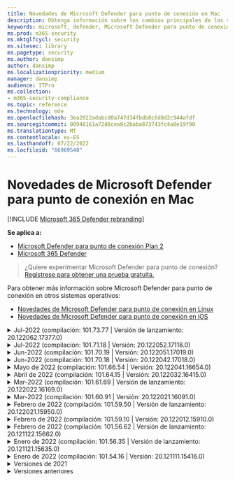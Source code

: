 ```yaml
---
title: Novedades de Microsoft Defender para punto de conexión en Mac
description: Obtenga información sobre los cambios principales de las versiones anteriores de Microsoft Defender para punto de conexión en Mac.
keywords: microsoft, defender, Microsoft Defender para punto de conexión, mac, installation, macos, whatsnew
ms.prod: m365-security
ms.mktglfcycl: security
ms.sitesec: library
ms.pagetype: security
ms.author: dansimp
author: dansimp
ms.localizationpriority: medium
manager: dansimp
audience: ITPro
ms.collection:
- m365-security-compliance
ms.topic: reference
ms.technology: mde
ms.openlocfilehash: 3ea2822adabcd0a747d34fbdb8c6d8d2c944afdf
ms.sourcegitcommit: 00948161a72d8cea8c2baba873743fc4a0e19f90
ms.translationtype: MT
ms.contentlocale: es-ES
ms.lasthandoff: 07/22/2022
ms.locfileid: "66969548"
---
```

# <a name="whats-new-in-microsoft-defender-for-endpoint-on-mac"></a>Novedades de Microsoft Defender para punto de conexión en Mac

[!INCLUDE [Microsoft 365 Defender rebranding](../../includes/microsoft-defender.md)]

**Se aplica a:**
- [Microsoft Defender para punto de conexión Plan 2](https://go.microsoft.com/fwlink/p/?linkid=2154037)
- [Microsoft 365 Defender](https://go.microsoft.com/fwlink/?linkid=2118804)

> ¿Quiere experimentar Microsoft Defender para punto de conexión? [Regístrese para obtener una prueba gratuita.](https://signup.microsoft.com/create-account/signup?products=7f379fee-c4f9-4278-b0a1-e4c8c2fcdf7e&ru=https://aka.ms/MDEp2OpenTrial?ocid=docs-wdatp-exposedapis-abovefoldlink)

Para obtener más información sobre Microsoft Defender para punto de conexión en otros sistemas operativos: 
- [Novedades de Microsoft Defender para punto de conexión en Linux](linux-whatsnew.md) 
- [Novedades de Microsoft Defender para punto de conexión en iOS](ios-whatsnew.md)</br>

<details>
  <summary>Jul-2022 (compilación: 101.73.77 | Versión de lanzamiento: 20.122062.17377.0)</summary>

&ensp;Fecha de lanzamiento: **21 de julio de 2022**<br/>
&ensp;Publicado: **21 de julio de 2022**<br/>
&ensp;Compilación: **101.73.77**<br/>
&ensp;Versión de lanzamiento: **20.122062.17377.0**<br/>
&ensp;Versión del motor: **1.1.19200.3**<br/>
&ensp;Versión de firma: **1.367.1011.0**<br/>

**Novedades**

- Se ha corregido un problema por el que la impresión no se pudo completar correctamente debido a la extensión de red.
- Se ha agregado una opción para [configurar el cálculo de hash de archivos](mac-preferences.md#configure-file-hash-computation-feature).
- A partir de esta compilación, el producto tendrá el nuevo motor antimalware de forma predeterminada.
- Mejoras de rendimiento para las operaciones de copia de archivos
- Correcciones de errores

<br/>
</details>

<details>
  <summary>Jul-2022 (compilación: 101.71.18 | Versión: 20.122052.17118.0)</summary>

&ensp;Fecha de lanzamiento: **7 de julio de 2022**<br/>
&ensp;Publicado: **7 de julio de 2022**<br/>
&ensp;Compilación: **101.71.18**<br/>
&ensp;Versión de lanzamiento: **20.122052.17118.0**<br/>

**Novedades**

- `mdatp connectivity test` se extendió con una dirección URL adicional que el producto requiere para funcionar correctamente. La nueva dirección URL es [https://go.microsoft.com/fwlink/?linkid=2144709](https://go.microsoft.com/fwlink/?linkid=2144709).
- Hasta ahora, el nivel de registro del producto no se conservaba entre los reinicios del producto. A partir de esta versión, hay un nuevo modificador de la herramienta de línea de comandos que conserva el nivel de registro. El nuevo comando es `mdatp log level persist --level <level>`.
- Se ha corregido un error en el paquete de instalación del producto que, en raras ocasiones, podía provocar una pérdida del estado del producto durante las actualizaciones.
- Mejoras de rendimiento para operaciones de copia de archivos y aplicaciones macOS integradas
- Correcciones de errores

<br/>
</details>

<details>
  <summary>Jun-2022 (compilación: 101.70.19 | Versión: 20.122051.17019.0)</summary>

&ensp;Fecha de lanzamiento: **14 de junio de 2022**<br/>
&ensp;Publicado: **14 de junio de 2022**<br/>
&ensp;Compilación: **101.70.19**<br/>
&ensp;Versión de lanzamiento: **20.122051.17019.0**<br/>

**Novedades**

- Se ha corregido un error que provocaba que las notificaciones relacionadas con amenazas no siempre se presentaran al usuario final.
- Mejoras de rendimiento & otras correcciones de errores

<br/>
</details>


<details>
  <summary>Jun-2022 (compilación: 101.70.18 | Versión: 20.122042.17018.0)</summary>

&ensp;Fecha de lanzamiento: **2 de junio de 2022**<br/>
&ensp;Publicado: **2 de junio de 2022**<br/>
&ensp;Compilación: **101.70.18**<br/>
&ensp;Versión de lanzamiento: **20.122042.17018.0**<br/>

**Novedades**

- Se ha corregido un error por el que el paquete de instalación a veces se bloqueaba indefinidamente durante las actualizaciones del producto.
- Se ha corregido un error por el que el producto a veces detectaba archivos incorrectamente dentro de la carpeta de cuarentena.
- Mejoras de rendimiento & otras correcciones de errores

<br/>
</details>

<details>
  <summary>Mayo de 2022 (compilación: 101.66.54 | Versión: 20.122041.16654.0) </summary>

&ensp;Fecha de lanzamiento: **11 de mayo de 2022**<br/>
&ensp;Publicado: **11 de mayo de 2022**<br/>
&ensp;Compilación: **101.66.54**<br/>
&ensp;Versión de lanzamiento: **20.122041.16654.0**<br/>


**Novedades**

- Se ha corregido un problema por `mdatp diagnostic real-time-protection-statistics` el que no se imprimía la ruta de acceso de proceso correcta en algunos casos.
- Correcciones de errores

<br/>
</details>

<details>
  <summary>Abril de 2022 (compilación: 101.64.15 | Versión: 20.122032.16415.0)</summary>

&ensp;Fecha de lanzamiento: **26 de abril de 2022**<br/>
&ensp;Publicado: **26 de abril de 2022**<br/>
&ensp;Compilación: **101.64.15**<br/>
&ensp;Versión de lanzamiento: **20.122032.16415.0**<br/>

**Novedades**

- Se ha corregido una regresión introducida en la versión 101.61.69 en la que el icono del menú de estado a veces mostraba un icono de error, aunque no se requería ninguna acción del usuario final.
- Se ha mejorado el `conflicting_applications` campo en `mdatp health` para mostrar solo los 10 procesos más recientes y también para incluir los nombres de los procesos. Esto facilita la identificación de los procesos que pueden entrar en conflicto con Microsoft Defender para punto de conexión para Mac.
- Se ha corregido un error en el `mdatp device-control removable-media policy list` que el identificador de proveedor y el identificador de producto se mostraban como decimales en lugar de hexadecimales.
- Mejoras de rendimiento & otras correcciones de errores

<br/>
</details>

<details>
  <summary>Mar-2022 (compilación: 101.61.69 | Versión de lanzamiento: 20.122022.16169.0) </summary>

&ensp;Fecha de lanzamiento: **25 de marzo de 2022**<br/>
&ensp;Publicado: **25 de marzo de 2022**<br/>
&ensp;Compilación: **101.61.69**<br/>
&ensp;Versión: **20.122022.16169.0**<br/>

**Novedades**

- Correcciones de errores

<br/>
</details>

<details>
  <summary>Mar-2022 (compilación: 101.60.91 | Versión: 20.122021.16091.0)</summary>

&ensp;Fecha de lanzamiento: **8 de marzo de 2022**<br/>
&ensp;Publicado: **8 de marzo de 2022**<br/>
&ensp;Compilación: **101.60.91**<br/>
&ensp;Versión: **20.122021.16091.0**<br/>

**Novedades**

- Esta versión contiene una actualización de seguridad para [CVE-2022-23278](https://msrc-blog.microsoft.com/2022/03/08/guidance-for-cve-2022-23278-spoofing-in-microsoft-defender-for-endpoint/)

<br/>
</details>

<details>
  <summary>Febrero de 2022 (compilación: 101.59.50 | Versión de lanzamiento: 20.122021.15950.0) </summary>

&ensp;Fecha de publicación: **28 de febrero de 2022**<br/>
&ensp;Publicado: **28 de febrero de 2022**<br/>
&ensp;Compilación: **101.59.50**<br/>
&ensp;Versión: **20.122021.15950.0**<br/>

**Novedades**

- Esta versión agrega compatibilidad con macOS 12.3. A partir de macOS 12.3, [Apple está quitando Python 2.7](https://developer.apple.com/documentation/macos-release-notes/macos-12_3-release-notes). No habrá ninguna versión de Python preinstalada en macOS de forma predeterminada. **ACCIÓN NECESARIA**: 
  - Los usuarios deben actualizar Microsoft Defender para punto de conexión para Mac a la versión 101.59.50 (o posterior) antes de actualizar sus dispositivos a macOS Monterey 12.3 (o posterior). Esta versión mínima 101.59.50 es un requisito previo para eliminar los problemas relacionados con Python con Microsoft Defender para punto de conexión para Mac en macOS Monterey.
  - En el caso de las implementaciones remotas, las configuraciones de MDM existentes deben actualizarse a Microsoft Defender para punto de conexión para Mac versión 101.59.50 (o posterior). La inserción a través de MDM de una versión anterior de Microsoft Defender para punto de conexión para Mac en macOS Monterey 12.3 (o posterior) provocará un error de instalación.

<br/>
</details>

<details>
  <summary>Febrero de 2022 (compilación: 101.59.10 | Versión: 20.122012.15910.0)</summary>

&ensp;Fecha de publicación: **22 de febrero de 2022**<br/>
&ensp;Publicado: **22 de febrero de 2022**<br/>
&ensp;Compilación: **101.59.10**<br/>
&ensp;Versión de lanzamiento: **20.122012.15910.0**<br/>

**Novedades**

- La herramienta de línea de comandos ahora admite la restauración de archivos en cuarentena en una ubicación distinta a la en la que se detectó originalmente el archivo. Esto se puede hacer a través de `mdatp threat quarantine restore --id [threat-id] --path [destination-folder]`.
- Control de dispositivo extendido para controlar dispositivos conectados a través de Thunderbolt 3
- Se ha mejorado el control de las directivas de control de dispositivos que contienen identificadores de proveedor e identificadores de producto no válidos. Antes de esta versión, si la directiva contenía uno o varios identificadores no válidos, se omitió toda la directiva. A partir de esta versión, solo se omiten las partes no válidas de la directiva. Los problemas con la directiva se exponen a través de `mdatp device-control removable-media policy list`.
- Correcciones de errores

<br/>
</details>

<details>
  <summary>Febrero de 2022 (compilación: 101.56.62 | Versión de lanzamiento: 20.121122.15662.0)</summary>

&ensp;Fecha de publicación: **7 de febrero de 2022**<br/>
&ensp;Publicado: **7 de febrero de 2022**<br/>
&ensp;Compilación: **101.56.62**<br/>
&ensp;Versión de lanzamiento: **20.121122.15662.0**<br/>

**Novedades**

- Correcciones de errores 

<br/>
</details>

<details>
  <summary> Enero de 2022 (compilación: 101.56.35 | Versión de lanzamiento: 20.121121.15635.0)</summary>

&ensp;Fecha de publicación: **30 de enero de 2022**<br/>
&ensp;Publicado: **30 de enero de 2022**<br/>
&ensp;Compilación: **101.56.35**<br/>
&ensp;Versión de lanzamiento: **20.121121.15635.0**<br/>

**Novedades**

- Se ha cambiado el nombre de la aplicación de "ATP de Microsoft Defender" a "Microsoft Defender". Los usuarios finales observarán los siguientes cambios:
- La ruta de instalación de la aplicación se ha cambiado de `/Application/Microsoft Defender ATP.app` a `/Applications/Microsoft Defender.app`.
- Dentro de la experiencia del usuario, las apariciones de "ATP de Microsoft Defender" se han reemplazado por "Microsoft Defender"
- Se ha resuelto un problema por el que algunas aplicaciones VPN no se podían conectar debido al filtro de contenido de red que se distribuye con Microsoft Defender para punto de conexión para Mac
- Se ha corregido un problema detectado en macOS 12.2 beta 2 en el que no se pudo abrir el paquete de instalación debido a un cambio en el sistema operativo (SO) que impide la instalación de paquetes con ciertas características. Aunque parece que este cambio del sistema operativo no está incluido en la versión final de macOS 12.2, es probable que se vuelva a introducir en una versión futura de macOS. Por lo tanto, animamos a todos los administradores empresariales a actualizar el paquete de Microsoft Defender para punto de conexión en su consola de administración a esta versión del producto (o a una versión más reciente).
- Se ha corregido un problema detectado en algunos dispositivos M1 en los que el producto se bloqueaba con definiciones antimalware no válidas y no se podía actualizar correctamente a un conjunto de definiciones de trabajo.
- `mdatp health`la salida se ha ampliado con un atributo adicional llamado `full_disk_access_enabled` que se puede usar para determinar si se ha concedido el acceso completo al disco a todos los componentes de Microsoft Defender para punto de conexión para Mac.
- Mejoras de rendimiento & correcciones de errores

<br/>
</details>

<details>
  <summary>Enero de 2022 (compilación: 101.54.16 | Versión: 20.121111.15416.0) </summary>

&ensp;Fecha de publicación: **12 de enero de 2022**<br/>
&ensp;Publicado: **12 de enero de 2022**<br/>
&ensp;Compilación: **101.54.16**<br/>
&ensp;Versión: **20.121111.15416.0**<br/>

**Novedades**

- macOS 10.14 (Mojave) ya no se admite
- Una vez que el administrador deja de administrar una configuración de producto a través de MDM, ahora vuelve al valor que tenía antes de que se administrara (el valor configurado localmente por el usuario final o, si no se proporcionó explícitamente dicho valor local, el valor predeterminado usado por el producto). Antes de este cambio, después de que una configuración dejara de administrarse, el producto conservaba su valor administrado y lo seguía usando.
- Mejoras de rendimiento & correcciones de errores
    
<br/>
</details>

<details><summary>Versiones de 2021 </summary><blockquote>
    <details><summary>(Compilación: 101.49.25 | Versión de lanzamiento: 20.121092.14925.0)</summary>

&ensp;Build: **101.49.25**<br/>
&ensp;Versión: **20.121092.14925.0** <br/>

**Novedades**

- Se ha agregado un nuevo modificador a la herramienta de línea de comandos para controlar si los archivos se examinan durante los exámenes a petición. Esto se puede configurar a través de `mdatp config scan-archives --value [enabled/disabled]` . De forma predeterminada, se establece en habilitado. 
- Correcciones de errores  

<br/>
</details>
 
<details><summary>(Compilación: 101.47.27 | Versión de lanzamiento: 20.121082.14727.0)</summary>

&ensp;Build: **101.47.27**<br/>
&ensp;Versión: **20.121082.14727.0** <br/>

**Novedades**
- Corrección de una inmovilización del sistema que se produce al apagar macOS Mojave y macOS Catalina. 

<br/>
</details>

<details><summary>(Compilación: 101.43.84 | Versión: 20.121082.14384.0)</summary>

&ensp;Build: **101.43.84**<br/>
&ensp;Versión: **20.121082.14384.0** <br/>

**Novedades**
- Compilación candidata para macOS 12 (Monterey) 
- Correcciones de errores 

<br/>
</details>

<details><summary>(Compilación: 101.41.10 | Versión: 20.121072.14110.0)</summary>

&ensp;Build: **101.41.10**<br/>
&ensp;Versión: **20.121072.14110.0** <br/>

**Novedades**
- Se han agregado nuevos modificadores a la herramienta de línea de comandos: 
    - Control del grado de paralelismo para los exámenes a petición. Esto se puede configurar a través de `mdatp config maximum-on-demand-scan-threads --value [number-between-1-and-64]` . De forma predeterminada, se usa un grado de paralelismo de 2. 
    - Controlar si los exámenes después de las actualizaciones de inteligencia de seguridad están habilitados o deshabilitados. Esto se puede configurar a través de `mdatp config scan-after-definition-update --value [enabled/disabled]` . De forma predeterminada, se establece en habilitado. 
- Cambiar el nivel de registro del producto ahora requiere elevación. 
- Mejoras de rendimiento & correcciones de errores 

<br/>
</details>

<details><summary>(Compilación: 101.40.84 | Versión de lanzamiento: 20.121071.14084.0)</summary>

&ensp;Build: **101.40.84**<br/>
&ensp;Versión: **20.121071.14084.0** <br/>

**Novedades**
- Compatibilidad nativa con chip M1 
- Mejoras de rendimiento & correcciones de errores 

<br/>
</details>

<details><summary>(Compilación: 101.37.97 | Versión de lanzamiento: 20.121062.13797.0)</summary>

&ensp;Build: **101.37.97**<br/>
&ensp;Versión: **20.121062.13797.0** <br/>

**Novedades**
- Mejoras de rendimiento & correcciones de errores 

<br/>
</details>

<details><summary>(Compilación: 101.34.28 | Versión de lanzamiento: 20.121061.13428.0)</summary>

&ensp;Build: **101.34.28**<br/>
&ensp;Versión: **20.121061.13428.0** <br/>

**Novedades**
- Correcciones de errores 

<br/>
</details>

<details><summary>(Compilación: 101.34.27 | Versión de lanzamiento: 20.121052.13427.0)</summary>

&ensp;Build: **101.34.27**<br/>
&ensp;Versión: **20.121052.13427.0** <br/>

**Novedades**
- Correcciones de errores 

<br/>
</details>

<details><summary>(Compilación: 101.34.20 | Versión de lanzamiento: 20.121051.13420.0)</summary>

&ensp;Build: **101.34.20**<br/>
&ensp;Versión: **20.121051.13420.0** <br/>

**Novedades**
- [Control de dispositivo para macOS](mac-device-control-overview.md)  está ahora en disponibilidad general. 
- Se ha corregido un problema por el que no se podía iniciar un examen rápido desde el menú de estado en macOS 11 (Big Sur). 
- Otras correcciones de errores 

<br/>
</details>

<details><summary>(Compilación: 101.32.69 | Versión de lanzamiento: 20.121042.13269.0)</summary>

&ensp;Build: **101.32.69**<br/>
&ensp;Versión: **20.121042.13269.0** <br/>

**Novedades**
- Se ha corregido un problema por el que el acceso simultáneo a la cadena de claves desde Microsoft Defender para punto de conexión y otras aplicaciones puede provocar daños en la cadena de claves.

<br/>
</details>

<details><summary>(Compilación: 101.29.64 | Versión de lanzamiento: 20.121042.12964.0)</summary>

&ensp;Build: **101.29.64**<br/>
&ensp;Versión: **20.121042.12964.0** <br/> 

**Novedades**
- A partir de esta versión, las amenazas detectadas durante los exámenes antivirus a petición desencadenados a través del cliente de línea de comandos se corrigen automáticamente. Las amenazas detectadas durante los exámenes desencadenados a través de la interfaz de usuario todavía requieren una acción manual. 
- `mdatp diagnostic real-time-protection-statistics` ahora admite dos conmutadores adicionales: 
    - `--sort`: ordena la salida descendente por el número total de archivos examinados. 
    - `--top N`: muestra los N resultados principales (solo funciona si `--sort` también se especifica) 
- Mejoras de rendimiento (específicamente para cuando `YARN` se usa) & correcciones de errores

<br/>
</details>

<details><summary>(Compilación: 101.27.50 | Versión de lanzamiento: 20.121022.12750.0)</summary>

&ensp;Build: **101.27.50**<br/>
&ensp;Versión: **20.121022.12750.0** <br/> 

**Novedades**
- Corrección para adaptarse a la expiración del certificado de Apple para macOS Catalina y versiones anteriores. Esta corrección restaura la funcionalidad de administración de vulnerabilidades & amenazas (TVM).  

<br/>
</details>

<details><summary>(Compilación: 101.25.69 | Versión de lanzamiento: 20.121022.12569.0)</summary>

&ensp;Build: **101.25.69**<br/>
&ensp;Versión: **20.121022.12569.0** <br/> 

**Novedades**
- Microsoft Defender para punto de conexión en macOS ya está disponible en versión preliminar para los clientes del Gobierno de EE. UU. Para obtener más información, vea  [Microsoft Defender para punto de conexión para clientes del Gobierno de EE. UU](gov.md). . 
- Las mejoras de rendimiento (específicamente para la situación en la que se usa la aplicación XCode Simulator) & correcciones de errores. 

<br/>
</details>

<details><summary>(Compilación: 101.23.64 | Versión de lanzamiento: 20.121021.12364.0)</summary>

&ensp;Build: **101.23.64**<br/>
&ensp;Versión: **20.121021.12364.0** <br/> 

**Novedades**
- Se ha agregado una nueva opción a la herramienta de línea de comandos para ver información sobre el último examen a petición. Para ver información sobre el último examen a petición, ejecute `mdatp health --details antivirus` . 
- Mejoras de rendimiento & correcciones de errores 

<br/>
</details>

</details>

<details><summary>Versiones anteriores </summary><blockquote>
<details><summary>(Compilación: 101.22.79 | Versión: 20.121012.12279.0)</summary>

&ensp;Compilación: **101.22.79** <br> &ensp;Versión de lanzamiento: **20.121012.12279.0**<br>

**Novedades**
- Mejoras de rendimiento & correcciones de errores 

<br/>
</details>

<details><summary>(Compilación: 101.19.88 | Versión de lanzamiento: 20.121011.11988.0)</summary>

&ensp;Build:**101.19.88**<br>
&ensp;Versión de lanzamiento: **20.121011.11988.0**<br>

**Novedades**
- Mejoras de rendimiento & correcciones de errores 

<br/>
</details>

<details><summary>(Compilación: 101.19.48 | Versión: 20.120121.11948.0)</summary>

&ensp;Compilación: **101.19.48**<br>
&ensp;Versión: **20.120121.11948.0**<br>

**Novedades**
> [!NOTE]
> La antigua sintaxis de la herramienta de línea de comandos ha quedado en desuso con esta versión. Para obtener información sobre la nueva sintaxis, vea [Recursos](mac-resources.md#configuring-from-the-command-line). 
- Se ha agregado un nuevo modificador de línea de comandos para deshabilitar la extensión de red: `mdatp system-extension network-filter disable`. Este comando puede ser útil para solucionar problemas de red que podrían estar relacionados con Microsoft Defender para punto de conexión en Mac. 
- Mejoras de rendimiento & correcciones de errores 

<br/>
</details>

<details><summary>(Compilación: 101.19.21 | Versión: 20.120101.11921.0)</summary>

&ensp;Compilación: **101.19.21**<br>
&ensp;Versión: **20.120101.11921.0** <br>

**Novedades**
- Correcciones de errores 

<br/>
</details>

<details><summary>(Compilación: 101.15.26 | Versión: 20.120102.11526.0)</summary>

&ensp;Compilación: **101.15.26**<br>
&ensp;Versión: **20.120102.11526.0**<br>

**Novedades**
- Se ha mejorado la confiabilidad del agente cuando se ejecuta en macOS 11 Big Sur. 
- Se ha agregado un nuevo modificador de línea de comandos (`--ignore-exclusions`) para omitir las exclusiones de AV durante exámenes personalizados (`mdatp scan custom`). 
- Mejoras de rendimiento & correcciones de errores

<br/> 
</details>

<details><summary>(Compilación: 101.13.75 | Versión: 20.120101.11375.0)</summary>

&ensp;Compilación: **101.13.75**<br>
&ensp;Versión: **20.120101.11375.0**<br>

**Novedades** 
- Se quitaron las condiciones cuando Microsoft Defender para punto de conexión desencadenaba un error de macOS 11 (Big Sur) que se manifiesta en un pánico del kernel. 
- Se ha corregido una pérdida de memoria en la extensión del sistema Endpoint Security al ejecutarse en mac 11 (Big Sur). 
- Correcciones de errores 

<br/>
</details>

<details><summary>(Compilación: 101.10.72)</summary>

&ensp;Compilación: **101.10.72** <br>

**Novedades** 
- Correcciones de errores  

<br/>
</details>

<details><summary>(Compilación: 101.09.61)</summary>

&ensp;Compilación: **101.09.61**<br>

**Novedades** 
- Se ha agregado una nueva preferencia administrada para [deshabilitar la opción para enviar comentarios](mac-preferences.md#show--hide-option-to-send-feedback). 
- El icono del menú Estado ahora muestra un estado correcto cuando se administra la configuración del producto. Anteriormente, el icono del menú de estado mostraba un estado de advertencia o error, aunque el administrador administrase la configuración del producto. 
- Mejoras de rendimiento & correcciones de errores 

<br/>
</details>

<details><summary>(Compilación: 101.09.50)</summary>

&ensp;Compilación: **101.09.50**<br>

**Novedades** 
- Esta versión del producto se ha validado en macOS Big Sur 11 beta 9. 
- La nueva sintaxis de la herramienta de línea de comandos mdatp es ahora la predeterminada. Para obtener más información sobre la nueva sintaxis, consulte [Recursos para Microsoft Defender para punto de conexión en macOS](mac-resources.md#configuring-from-the-command-line). 
> [!NOTE]
> La antigua sintaxis de la herramienta de línea de comandos se quitará del producto el **1 de enero de 2021**.
- Extendido `mdatp diagnostic create` con un nuevo parámetro (`--path [directory]`) que permite guardar los registros de diagnóstico en un directorio diferente. 
- Mejoras de rendimiento & correcciones de errores 

<br/>
</details>

<details><summary>(Compilación: 101.09.49)</summary>

&ensp;Compilación: **101.09.49**<br>

**Novedades** 
- Mejoras en la interfaz de usuario para diferenciar las exclusiones administradas por el administrador de TI frente a las exclusiones definidas por el usuario local. 
- Uso mejorado de LA CPU durante los exámenes a petición. 
- Mejoras de rendimiento & correcciones de errores 

<br/>
</details>

<details><summary>(Compilación: 101.07.23)</summary>

&ensp;Compilación: **101.07.23**<br>

**Novedades** 
- Se han agregado nuevos campos a la salida de `mdatp --health` para comprobar el estado del modo pasivo y el identificador de grupo EDR. 
> [!NOTE]
> `mdatp --health` se reemplazará por `mdatp health` en una actualización de producto futura. 
- Se ha corregido un error que provocaba que el envío automático de muestras no se marcase como administrado en la interfaz de usuario. 
- Se ha agregado una nueva configuración para controlar la retención de elementos en el historial de exámenes antivirus. Ahora puede [especificar el número de días para conservar elementos en el historial](mac-preferences.md#antivirus-scan-history-retention-in-days) de exámenes y [especificar el número máximo de elementos en el historial de exámenes](mac-preferences.md#maximum-number-of-items-in-the-antivirus-scan-history). 
- Correcciones de errores 

<br/>
</details>

<details><summary>(Compilación: 101.06.63)</summary>

&ensp;Compilación: **101.06.63**<br>

**Novedades** 
- Se ha corregido una regresión de rendimiento introducida en la versión `101.05.17`. La regresión se introdujo con la corrección para eliminar el pánico del kernel que algunos clientes han observado al acceder a recursos compartidos SMB. Hemos revertido este cambio de código y estamos investigando formas alternativas de eliminar los pánicos del kernel. 

<br/>
</details>

<details><summary>(Compilación: 101.05.17)</summary>

&ensp;Compilación: **101.05.17**<br> 

**Novedades** 
> [!IMPORTANT]
> Estamos trabajando en una sintaxis nueva y mejorada para la herramienta de línea `mdatp` de comandos. La nueva sintaxis es actualmente la predeterminada en los canales de actualización Insider Fast e Insider Slow. Le recomendamos que se famliliarize con esta nueva sintaxis. Seguiremos admitiendo la sintaxis antigua en paralelo con la nueva sintaxis y proporcionaremos más comunicación sobre el plan de desuso de la sintaxis antigua en los próximos meses. 
- Se ha corregido un pánico del kernel que a veces se producía al acceder a recursos compartidos de archivos SMB. 
- Mejoras de rendimiento & correcciones de errores 

<br/>
</details>

<details><summary>(Compilación: 101.05.16)</summary>

&ensp;Compilación: **101.05.16**<br>

**Novedades** 
- Mejoras en la lógica de examen rápido para reducir significativamente el número de archivos escaneados. 
- Se ha agregado compatibilidad  con [la autocompletar](mac-resources.md#how-to-enable-autocompletion)para la herramienta de línea de comandos. 
- Correcciones de errores 

<br/>
</details>

<details><summary>(Compilación: 101.03.12)</summary>

&ensp;Compilación: **101.03.12**<br>

**Novedades** 
- Mejoras de rendimiento & correcciones de errores 

<br/>
</details>

<details><summary>(Compilación: 101.01.54)</summary>

&ensp;Compilación: **101.01.54**<br>

**Novedades** 
- Mejoras en la compatibilidad con Time Machine 
- Mejoras de accesibilidad 
- Mejoras de rendimiento & correcciones de errores 

<br/>
</details>

<details><summary>(Compilación: 101.00.31)</summary>

&ensp;Compilación: **101.00.31** <br>

**Novedades** 
- Experiencia mejorada [de incorporación de productos para usuarios Intune](/mem/intune/apps/apps-advanced-threat-protection-macos) 
-  [Las exclusiones antivirus ahora admiten caracteres comodín](mac-exclusions.md#supported-exclusion-types)
- Se ha agregado la capacidad de desencadenar exámenes antivirus desde el menú contextual de macOS. Ahora puede hacer clic con el botón derecho en un archivo o una carpeta en Finder y seleccionar **Examinar con Microsoft Defender para punto de conexión**. 
- Ahora el instalador no permite explícitamente las degradaciones de productos en contexto. Si necesita cambiar a una versión anterior, desinstale primero la versión existente y vuelva a configurar el dispositivo. 
- Otras mejoras de rendimiento & correcciones de errores 

<br/>
</details>

<details><summary>(Compilación: 100.90.27)</summary>

&ensp;Compilación: **100.90.27** <br>   

**Novedades** 
- Ahora puede [establecer un canal](mac-updates.md#set-the-channel-name) de actualización para Microsoft Defender para punto de conexión en macOS que sea diferente del canal de actualización de todo el sistema. 
- Icono de nuevo producto 
- Otras mejoras de la experiencia del usuario 
- Correcciones de errores 

<br/>
</details>

<details><summary>(Compilación: 100.86.92)</summary>

&ensp;Compilación: **100.86.92**<br>

**Novedades** 
- Mejoras en la compatibilidad con Time Machine 
- Se ha corregido un problema por el que el producto a veces no limpiaba todos los archivos de `/Library/Application Support/Microsoft/Defender` durante la desinstalación. 
- Se ha reducido el uso de CPU del producto cuando los productos de Microsoft se actualizan a través de Microsoft AutoUpdate. 
- Otras mejoras de rendimiento & correcciones de errores 

<br/>
</details>

<details><summary>(Compilación: 100.86.91)</summary>

&ensp;Compilación: **100.86.91**<br>

**Novedades**
> [!CAUTION]
> Para garantizar la protección más completa para los dispositivos macOS y en consonancia con apple que detiene la entrega de actualizaciones de seguridad nativas de macOS a versiones del sistema operativo anteriores a [actual - 2], la implementación y las actualizaciones de MDATP para Mac ya no se admitirán en macOS Sierra [10.12]. Las actualizaciones y mejoras de MDATP para Mac se entregarán a los dispositivos que ejecutan las versiones Catalina [10.15], Mojave [10.14], y High Sierra [10.13].
>
> Si ya tiene MDATP para Mac implementado en los dispositivos Sierra [10.12], actualice a la versión más reciente de macOS para eliminar los riesgos de pérdida de protección.

-  Mejoras de rendimiento & correcciones de errores 

<br/>
</details>

<details><summary>(Compilación: 100.83.73)</summary>

&ensp;Compilación: **100.83.73**<br>

**Novedades**
- Se han agregado más controles para los administradores de TI en torno [a la administración de exclusiones](mac-preferences.md#exclusion-merge-policy),  [la administración de la configuración del tipo de amenaza](mac-preferences.md#threat-type-settings-merge-policy) y [las acciones de amenazas no permitidas](mac-preferences.md#disallowed-threat-actions). 
- Cuando el acceso a disco completo no está habilitado en el dispositivo, ahora se muestra una advertencia en el menú de estado. 
- Mejoras de rendimiento & correcciones de errores
 
<br/>
</details>

<details><summary>(Compilación: 100.82.60)</summary>

&ensp;Compilación: **100.82.60** <br>

**Novedades**
- Se ha corregido un problema por el que el producto no se iniciaba después de una actualización de definición.

<br/> 
</details>

<details><summary>(Compilación: 100.80.42)</summary>

&ensp;Compilación: **100.80.42**<br>

**Novedades**
- Correcciones de errores

<br/> 
</details>

<details><summary>(Compilación: 100.79.42)</summary>

&ensp;Compilación: **100.79.42**<br>

**Novedades**
- Se ha corregido un problema que provocaba que Microsoft Defender para punto de conexión en Mac a veces interfiera con time machine. 
- Se ha agregado un nuevo modificador a la utilidad de línea de comandos para probar la conectividad con el servicio back-end.
 
  ```bash
  mdatp connectivity test
  ```
- Se ha agregado la capacidad de ver el historial completo de amenazas en la interfaz de usuario (se puede acceder a este desde la vista Historial   **de protección**). 
- Mejoras de rendimiento & correcciones de errores

<br/>
</details>

<details><summary>(Compilación: 100.72.15)</summary> 

&ensp;Compilación: **100.72.15**<br>

**Novedades**
- Correcciones de errores 

<br/>
</details>

<details><summary>(Compilación: 100.70.99)</summary> 

&ensp;Compilación: **100.70.99**<br>

**Novedades**
- Se ha corregido un problema que afectaba a la capacidad de algunos usuarios de actualizar a macOS Catalina cuando la protección en tiempo real está habilitada. Este problema esporádico se debe a Microsoft Defender para punto de conexión bloqueo de archivos dentro del paquete de actualización de Catalina al examinarlos en busca de amenazas, lo que produjo errores en la secuencia de actualización.

<br/>
</details> 

<details><summary>(Compilación: 100.68.99)</summary> 

&ensp;Compilación: **100.68.99**<br>

**Novedades**
- Se ha agregado la capacidad de configurar la funcionalidad del antivirus para que se ejecute en [modo pasivo](mac-preferences.md#enforcement-level-for-antivirus-engine). 
- Mejoras de rendimiento & correcciones de errores 

<br/>
</details>

<details><summary>(Compilación: 100.65.28)</summary> 

&ensp;Compilación: **100.65.28**<br>

**Novedades**
- Se ha agregado compatibilidad con macOS Catalina. 
> [!CAUTION]
> macOS 10.15 (Catalina) contiene nuevas mejoras de seguridad y privacidad. A partir de esta versión, de forma predeterminada, las aplicaciones no pueden acceder a determinadas ubicaciones del disco (como documentos, descargas, escritorio, etc.) sin consentimiento explícito. En ausencia de este consentimiento, Microsoft Defender para punto de conexión no puede proteger completamente el dispositivo.
> 
> El mecanismo para conceder este consentimiento depende de cómo implementó Microsoft Defender para punto de conexión:
> 
> - Para las implementaciones manuales, consulte las instrucciones actualizadas en el [tema Implementación manual](mac-install-manually.md#how-to-allow-full-disk-access).
> - Para las implementaciones administradas, consulte las instrucciones actualizadas en los temas de implementación   [basada en JAMF](mac-install-with-jamf.md)y  [Microsoft Intune.](mac-install-with-intune.md#create-system-configuration-profiles) 

- Mejoras de rendimiento & correcciones de errores 

<br/>
</details>

<br/><br/>
</details>